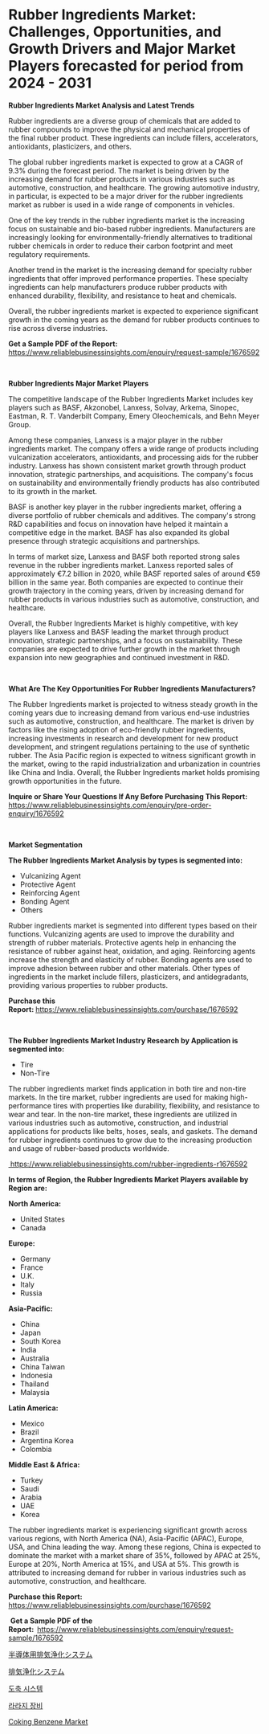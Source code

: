 <p><h1>Rubber Ingredients Market: Challenges, Opportunities, and Growth Drivers and Major Market Players forecasted for period from 2024 - 2031</h1></p><p><strong>Rubber Ingredients Market Analysis and Latest Trends</strong></p>
<p><p>Rubber ingredients are a diverse group of chemicals that are added to rubber compounds to improve the physical and mechanical properties of the final rubber product. These ingredients can include fillers, accelerators, antioxidants, plasticizers, and others.</p><p>The global rubber ingredients market is expected to grow at a CAGR of 9.3% during the forecast period. The market is being driven by the increasing demand for rubber products in various industries such as automotive, construction, and healthcare. The growing automotive industry, in particular, is expected to be a major driver for the rubber ingredients market as rubber is used in a wide range of components in vehicles.</p><p>One of the key trends in the rubber ingredients market is the increasing focus on sustainable and bio-based rubber ingredients. Manufacturers are increasingly looking for environmentally-friendly alternatives to traditional rubber chemicals in order to reduce their carbon footprint and meet regulatory requirements.</p><p>Another trend in the market is the increasing demand for specialty rubber ingredients that offer improved performance properties. These specialty ingredients can help manufacturers produce rubber products with enhanced durability, flexibility, and resistance to heat and chemicals.</p><p>Overall, the rubber ingredients market is expected to experience significant growth in the coming years as the demand for rubber products continues to rise across diverse industries.</p></p>
<p><strong>Get a Sample PDF of the Report:&nbsp;</strong> <a href="https://www.reliablebusinessinsights.com/enquiry/request-sample/1676592">https://www.reliablebusinessinsights.com/enquiry/request-sample/1676592</a></p>
<p>&nbsp;</p>
<p><strong>Rubber Ingredients Major Market Players</strong></p>
<p><p>The competitive landscape of the Rubber Ingredients Market includes key players such as BASF, Akzonobel, Lanxess, Solvay, Arkema, Sinopec, Eastman, R. T. Vanderbilt Company, Emery Oleochemicals, and Behn Meyer Group.</p><p>Among these companies, Lanxess is a major player in the rubber ingredients market. The company offers a wide range of products including vulcanization accelerators, antioxidants, and processing aids for the rubber industry. Lanxess has shown consistent market growth through product innovation, strategic partnerships, and acquisitions. The company's focus on sustainability and environmentally friendly products has also contributed to its growth in the market.</p><p>BASF is another key player in the rubber ingredients market, offering a diverse portfolio of rubber chemicals and additives. The company's strong R&D capabilities and focus on innovation have helped it maintain a competitive edge in the market. BASF has also expanded its global presence through strategic acquisitions and partnerships.</p><p>In terms of market size, Lanxess and BASF both reported strong sales revenue in the rubber ingredients market. Lanxess reported sales of approximately €7.2 billion in 2020, while BASF reported sales of around €59 billion in the same year. Both companies are expected to continue their growth trajectory in the coming years, driven by increasing demand for rubber products in various industries such as automotive, construction, and healthcare.</p><p>Overall, the Rubber Ingredients Market is highly competitive, with key players like Lanxess and BASF leading the market through product innovation, strategic partnerships, and a focus on sustainability. These companies are expected to drive further growth in the market through expansion into new geographies and continued investment in R&D.</p></p>
<p>&nbsp;</p>
<p><strong>What Are The Key Opportunities For Rubber Ingredients Manufacturers?</strong></p>
<p><p>The Rubber Ingredients market is projected to witness steady growth in the coming years due to increasing demand from various end-use industries such as automotive, construction, and healthcare. The market is driven by factors like the rising adoption of eco-friendly rubber ingredients, increasing investments in research and development for new product development, and stringent regulations pertaining to the use of synthetic rubber. The Asia Pacific region is expected to witness significant growth in the market, owing to the rapid industrialization and urbanization in countries like China and India. Overall, the Rubber Ingredients market holds promising growth opportunities in the future.</p></p>
<p><strong>Inquire or Share Your Questions If Any Before Purchasing This Report:</strong> <a href="https://www.reliablebusinessinsights.com/enquiry/pre-order-enquiry/1676592">https://www.reliablebusinessinsights.com/enquiry/pre-order-enquiry/1676592</a></p>
<p>&nbsp;</p>
<p><strong>Market Segmentation</strong></p>
<p><strong>The Rubber Ingredients Market Analysis by types is segmented into:</strong></p>
<p><ul><li>Vulcanizing Agent</li><li>Protective Agent</li><li>Reinforcing Agent</li><li>Bonding Agent</li><li>Others</li></ul></p>
<p><p>Rubber ingredients market is segmented into different types based on their functions. Vulcanizing agents are used to improve the durability and strength of rubber materials. Protective agents help in enhancing the resistance of rubber against heat, oxidation, and aging. Reinforcing agents increase the strength and elasticity of rubber. Bonding agents are used to improve adhesion between rubber and other materials. Other types of ingredients in the market include fillers, plasticizers, and antidegradants, providing various properties to rubber products.</p></p>
<p><strong>Purchase this Report:&nbsp;</strong><a href="https://www.reliablebusinessinsights.com/purchase/1676592">https://www.reliablebusinessinsights.com/purchase/1676592</a></p>
<p>&nbsp;</p>
<p><strong>The Rubber Ingredients Market Industry Research by Application is segmented into:</strong></p>
<p><ul><li>Tire</li><li>Non-Tire</li></ul></p>
<p><p>The rubber ingredients market finds application in both tire and non-tire markets. In the tire market, rubber ingredients are used for making high-performance tires with properties like durability, flexibility, and resistance to wear and tear. In the non-tire market, these ingredients are utilized in various industries such as automotive, construction, and industrial applications for products like belts, hoses, seals, and gaskets. The demand for rubber ingredients continues to grow due to the increasing production and usage of rubber-based products worldwide.</p></p>
<p><a href="https://www.reliablebusinessinsights.com/rubber-ingredients-r1676592">&nbsp;https://www.reliablebusinessinsights.com/rubber-ingredients-r1676592</a></p>
<p><strong>In terms of Region, the Rubber Ingredients Market Players available by Region are:</strong></p>
<p>
    <p> <strong> North America: </strong>
        <ul>
            <li>United States</li>
            <li>Canada</li>
        </ul>
        </p> 
    <p> <strong> Europe: </strong>
        <ul>
            <li>Germany</li>
            <li>France</li>
            <li>U.K.</li>
            <li>Italy</li>
            <li>Russia</li>
        </ul>
        </p> 
    <p> <strong> Asia-Pacific: </strong>
        <ul>
            <li>China</li>
            <li>Japan</li>
            <li>South Korea</li>
            <li>India</li>
            <li>Australia</li>
            <li>China Taiwan</li>
            <li>Indonesia</li>
            <li>Thailand</li>
            <li>Malaysia</li>
        </ul>
        </p> 
    <p> <strong> Latin America: </strong>
        <ul>
            <li>Mexico</li>
            <li>Brazil</li>
            <li>Argentina Korea</li>
            <li>Colombia</li>
        </ul>
        </p> 
    <p> <strong> Middle East & Africa: </strong>
        <ul>
            <li>Turkey</li>
            <li>Saudi</li>
            <li>Arabia</li>
            <li>UAE</li>
            <li>Korea</li>
        </ul>
    </p>
    </p>
<p><p>The rubber ingredients market is experiencing significant growth across various regions, with North America (NA), Asia-Pacific (APAC), Europe, USA, and China leading the way. Among these regions, China is expected to dominate the market with a market share of 35%, followed by APAC at 25%, Europe at 20%, North America at 15%, and USA at 5%. This growth is attributed to increasing demand for rubber in various industries such as automotive, construction, and healthcare.</p></p>
<p><strong>Purchase this Report: </strong><a href="https://www.reliablebusinessinsights.com/purchase/1676592">https://www.reliablebusinessinsights.com/purchase/1676592</a></p>
<p>&nbsp;<strong>Get a Sample PDF of the Report:&nbsp;&nbsp;</strong><a href="https://www.reliablebusinessinsights.com/enquiry/request-sample/1676592">https://www.reliablebusinessinsights.com/enquiry/request-sample/1676592</a></p>
<p><strong></strong></p>
<p><p><a href="https://github.com/LeoraEber/Market-Research-Report-List-1/blob/main/473884399070.md">半導体用排気浄化システム</a></p><p><a href="https://github.com/tubbs463/Market-Research-Report-List-1/blob/main/167515499069.md">排気浄化システム</a></p><p><a href="https://github.com/shampaakter36/Market-Research-Report-List-1/blob/main/900350190465.md">도축 시스템</a></p><p><a href="https://github.com/Santosuigrtley997836/Market-Research-Report-List-1/blob/main/569544190464.md">라라지 장비</a></p><p><a href="https://github.com/LaceyZemlak1/Market-Research-Report-List-1/blob/main/coking-benzene-market.md">Coking Benzene Market</a></p></p>